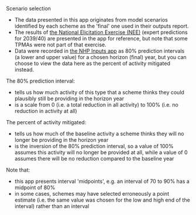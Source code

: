 Scenario selection

* The data presented in this app originates from model scenarios identified by each scheme as the 'final' one used in their outputs report.
* The results of [the National Elicitation Exercise (NEE)](https://doi.org/10.1136/bmjopen-2024-084632) (expert predictions for 2039/40) are presented in the app for reference, but note that some TPMAs were not part of that exercise.
* Data were recorded in [the NHP Inputs app](https://connect.strategyunitwm.nhs.uk/nhp/inputs/) as 80% prediction intervals (a lower and upper value) for a chosen horizon (final) year, but you can choose to view the data here as the percent of activity mitigated instead.

The 80% prediction interval:

* tells us how much activity of this type that a scheme thinks they could plausibly still be providing in the horizon year
* is a scale from 0 (i.e. a total reduction in all activity) to 100% (i.e. no reduction in activity at all)

The percent of activity mitigated:

* tells us how much of the baseline activity a scheme thinks they will no longer be providing in the horizon year
* is the inversion of the 80% prediction interval, so a value of 100% assumes this activity will no longer be provided at all, while a value of 0 assumes there will be no reduction compared to the baseline year

Note that:

* this app presents interval 'midpoints', e.g. an interval of 70 to 90% has a midpoint of 80%
* in some cases, schemes may have selected erroneously a point estimate (i.e. the same value was chosen for the low and high end of the interval) rather than an interval
